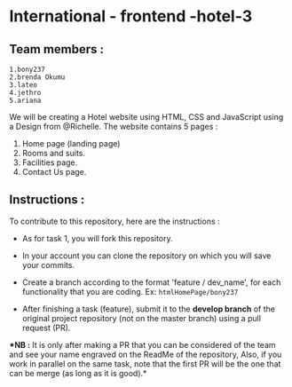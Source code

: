 # International - frontend -hotel-3

## Team members :

    1.bony237
    2.brenda Okumu
    3.lateo
    4.jethro
    5.ariana

We will be creating a Hotel website using HTML, CSS and JavaScript using a Design from @Richelle.
The website contains 5 pages :

1. Home page (landing page)
2. Rooms and suits.
3. Facilities page.
4. Contact Us page.

## Instructions :

To contribute to this repository, here are the instructions :

- As for task 1, you will fork this repository.

- In your account you can clone the repository on which you will save your commits.

- Create a branch according to the format 'feature / dev_name', for each functionality that you are coding. Ex: <code>htmlHomePage/bony237</code>

- After finishing a task (feature), submit it to the **develop branch** of the original project repository (not on the master branch) using a pull request (PR).

**\*NB :** It is only after making a PR that you can be considered of the team and see your name engraved on the ReadMe of the repository,
Also, if you work in parallel on the same task, note that the first PR will be the one that can be merge (as long as it is good).\*
